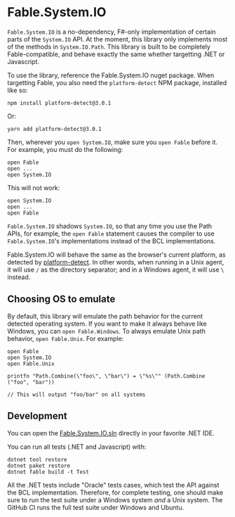 # Fable.System.IO

``Fable.System.IO`` is a no-dependency, F#-only implementation of certain parts of the ``System.IO`` API. At the moment, this library only implements most of the methods in ``System.IO.Path``. This library is built to be completely Fable-compatible, and behave exactly the same whether targetting .NET or Javascript.

To use the library, reference the Fable.System.IO nuget package. When targetting Fable, you also need the ``platform-detect`` NPM package, installed like so:

```Shell
npm install platform-detect@3.0.1
```

Or:

```Shell
yarn add platform-detect@3.0.1
```

Then, wherever you ``open System.IO``, make sure you ``open Fable`` before it. For example, you must do the following:

```F#
open Fable
open ...
open System.IO
```

This will not work:

```F#
open System.IO
open ...
open Fable
```

``Fable.System.IO`` shadows ``System.IO``, so that any time you use the Path APIs, for example, the ``open Fable`` statement causes the compiler to use ``Fable.System.IO``'s implementations instead of the BCL implementations.

Fable.System.IO will behave the same as the browser's current platform, as detected by [platform-detect](https://www.npmjs.com/package/platform-detect). In other words, when running in a Unix agent, it will use ``/`` as the directory separator; and in a Windows agent, it will use ``\`` instead.

## Choosing OS to emulate

By default, this library will emulate the path behavior for the current detected operating system. If you want to make it always behave like Windows, you can ``open Fable.Windows``. To always emulate Unix path behavior, ``open Fable.Unix``. For example:

```F#
open Fable
open System.IO
open Fable.Unix

printfn "Path.Combine(\"foo\", \"bar\") = \"%s\"" (Path.Combine ("foo", "bar"))

// This will output "foo/bar" on all systems
```

## Development

You can open the [Fable.System.IO.sln](Fable.System.IO.sln) directly in your favorite .NET IDE.

You can run all tests (.NET and Javascript) with:

```Shell
dotnet tool restore
dotnet paket restore
dotnet fable build -t Test
```

All the .NET tests include "Oracle" tests cases, which test the API against the BCL implementation. Therefore, for complete testing, one should make sure to run the test suite under a Windows system _and_ a Unix system. The GitHub CI runs the full test suite under Windows and Ubuntu.